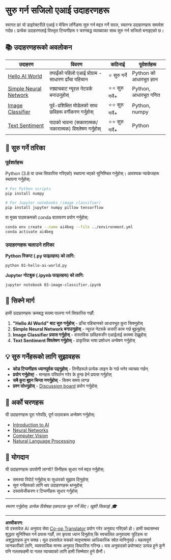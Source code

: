 <!--
CO_OP_TRANSLATOR_METADATA:
{
  "original_hash": "0d1babfdcbeb46525f2db3fbaaa54cd7",
  "translation_date": "2025-10-03T11:29:19+00:00",
  "source_file": "examples/README.md",
  "language_code": "ne"
}
-->
# सुरु गर्न सजिलो एआई उदाहरणहरू

स्वागत छ! यो डाइरेक्टरीले एआई र मेसिन लर्निङमा सुरु गर्न मद्दत गर्ने सरल, स्वतन्त्र उदाहरणहरू समावेश गर्दछ। प्रत्येक उदाहरणलाई विस्तृत टिप्पणीहरू र चरणबद्ध व्याख्याका साथ सुरु गर्न सजिलो बनाइएको छ।

## 📚 उदाहरणहरूको अवलोकन

| उदाहरण | विवरण | कठिनाई | पूर्वशर्तहरू |
|---------|-------------|------------|---------------|
| [Hello AI World](../../../examples/01-hello-ai-world.py) | तपाईंको पहिलो एआई प्रोग्राम - साधारण ढाँचा पहिचान | ⭐ सुरु गर्ने | Python को आधारभूत ज्ञान |
| [Simple Neural Network](../../../examples/02-simple-neural-network.py) | स्क्र्याचबाट न्यूरल नेटवर्क बनाउनुहोस् | ⭐⭐ सुरु गर्ने+ | Python, आधारभूत गणित |
| [Image Classifier](./03-image-classifier.ipynb) | पूर्व-प्रशिक्षित मोडेलको साथ छविहरू वर्गीकरण गर्नुहोस् | ⭐⭐ सुरु गर्ने+ | Python, numpy |
| [Text Sentiment](../../../examples/04-text-sentiment.py) | पाठको भावना (सकारात्मक/नकारात्मक) विश्लेषण गर्नुहोस् | ⭐⭐ सुरु गर्ने+ | Python |

## 🚀 सुरु गर्ने तरिका

### पूर्वशर्तहरू

Python (3.8 वा उच्च सिफारिस गरिएको) स्थापना भएको सुनिश्चित गर्नुहोस्। आवश्यक प्याकेजहरू स्थापना गर्नुहोस्:

```bash
# For Python scripts
pip install numpy

# For Jupyter notebooks (image classifier)
pip install jupyter numpy pillow tensorflow
```

वा मुख्य पाठ्यक्रमको conda वातावरण प्रयोग गर्नुहोस्:

```bash
conda env create --name ai4beg --file ../environment.yml
conda activate ai4beg
```

### उदाहरणहरू चलाउने तरिका

**Python स्क्रिप्ट (.py फाइलहरू) को लागि:**
```bash
python 01-hello-ai-world.py
```

**Jupyter नोटबुक (.ipynb फाइलहरू) को लागि:**
```bash
jupyter notebook 03-image-classifier.ipynb
```

## 📖 सिक्ने मार्ग

हामी उदाहरणहरू क्रमबद्ध रूपमा पालना गर्न सिफारिस गर्छौं:

1. **"Hello AI World" बाट सुरु गर्नुहोस्** - ढाँचा पहिचानको आधारभूत कुरा सिक्नुहोस्
2. **Simple Neural Network बनाउनुहोस्** - न्यूरल नेटवर्क कसरी काम गर्छ बुझ्नुहोस्
3. **Image Classifier प्रयास गर्नुहोस्** - वास्तविक छविहरूसँग एआईलाई काममा देख्नुहोस्
4. **Text Sentiment विश्लेषण गर्नुहोस्** - प्राकृतिक भाषा प्रशोधन अन्वेषण गर्नुहोस्

## 💡 सुरु गर्नेहरूको लागि सुझावहरू

- **कोड टिप्पणीहरू ध्यानपूर्वक पढ्नुहोस्** - तिनीहरूले प्रत्येक लाइन के गर्छ भनेर व्याख्या गर्छन्
- **प्रयोग गर्नुहोस्!** - मानहरू परिवर्तन गरेर के हुन्छ हेर्न प्रयास गर्नुहोस्
- **सबै कुरा बुझ्न चिन्ता नगर्नुहोस्** - सिक्न समय लाग्छ
- **प्रश्न सोध्नुहोस्** - [Discussion board](https://github.com/microsoft/AI-For-Beginners/discussions) प्रयोग गर्नुहोस्

## 🔗 अर्को चरणहरू

यी उदाहरणहरू पूरा गरेपछि, पूर्ण पाठ्यक्रम अन्वेषण गर्नुहोस्:
- [Introduction to AI](../lessons/1-Intro/README.md)
- [Neural Networks](../lessons/3-NeuralNetworks/README.md)
- [Computer Vision](../lessons/4-ComputerVision/README.md)
- [Natural Language Processing](../lessons/5-NLP/README.md)

## 🤝 योगदान

यी उदाहरणहरू उपयोगी लाग्यो? तिनीहरू सुधार गर्न मद्दत गर्नुहोस्:
- समस्या रिपोर्ट गर्नुहोस् वा सुधारको सुझाव दिनुहोस्
- सुरु गर्नेहरूको लागि थप उदाहरणहरू थप्नुहोस्
- दस्तावेजीकरण र टिप्पणीहरू सुधार गर्नुहोस्

---

*स्मरण गर्नुहोस्: प्रत्येक विशेषज्ञ एकपटक सुरु गर्ने थिए। खुशी सिकाइ! 🎓*

---

**अस्वीकरण**:  
यो दस्तावेज़ AI अनुवाद सेवा [Co-op Translator](https://github.com/Azure/co-op-translator) प्रयोग गरेर अनुवाद गरिएको हो। हामी यथासम्भव शुद्धता सुनिश्चित गर्न प्रयास गर्छौं, तर कृपया ध्यान दिनुहोस् कि स्वचालित अनुवादमा त्रुटिहरू वा अशुद्धताहरू हुन सक्छ। मूल दस्तावेज़ यसको मातृभाषामा आधिकारिक स्रोत मानिनुपर्छ। महत्वपूर्ण जानकारीको लागि, व्यावसायिक मानव अनुवाद सिफारिस गरिन्छ। यस अनुवादको प्रयोगबाट उत्पन्न हुने कुनै पनि गलतफहमी वा गलत व्याख्याको लागि हामी जिम्मेवार हुने छैनौं।